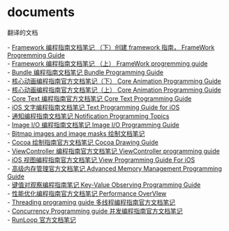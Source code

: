 # documents
翻译的文档

\- [Framework 编程指南文档笔记 （下）创建 framework 指南， FrameWork Progremming Guide](http://www.zhaojianfei.com/archives/716)  
\- [Framework 编程指南文档笔记 （上） FrameWork progremming guide](http://www.zhaojianfei.com/archives/713)  
\- [Bundle 编程指南文档笔记 Bundle Programming Guide](http://www.zhaojianfei.com/archives/710)  
\- [核心动画编程指南官方文档笔记（下） Core Animation Programming Guide](http://www.zhaojianfei.com/archives/704)  
\- [核心动画编程指南官方文档笔记（上） Core Animation Programming Guide](http://www.zhaojianfei.com/archives/683)  
\- [Core Text 编程指南官方文档笔记 Core Text Programming Guide](http://www.zhaojianfei.com/archives/678)  
\- [iOS 文字编程指南文档笔记 Text Programming Guide for iOS](http://www.zhaojianfei.com/archives/668)  
\- [通知编程指南文档笔记 Notification Programming Topics](http://www.zhaojianfei.com/archives/664)  
\- [Image I/O 编程指南文档笔记 Image I/O Programming Guide](http://www.zhaojianfei.com/archives/662)  
\- [Bitmap images and image masks 绘制文档笔记](http://www.zhaojianfei.com/archives/658)  
\- [Cocoa 绘制指南官方文档笔记 Cocoa Drawing Guide](http://www.zhaojianfei.com/archives/650)  
\- [ViewController 编程指南官方文档笔记 ViewController programming guide](http://www.zhaojianfei.com/archives/646)  
\- [iOS 视图编程指南官方文档笔记 View Programming Guide For iOS](http://www.zhaojianfei.com/archives/641)  
\- [高级内存管理官方文档笔记 Advanced Memory Management Programming Guide](http://www.zhaojianfei.com/archives/636)  
\- [键值对观察编程指南笔记 Key-Value Observing Programming Guide](http://www.zhaojianfei.com/archives/633)  
\- [性能优化编程指南官方文档笔记 Performance OverVIew](http://www.zhaojianfei.com/archives/629)  
\- [Threading programing guide 多线程编程指南官方文档笔记](http://www.zhaojianfei.com/archives/621)  
\- [Concurrency Programming guide 并发编程指南官方文档笔记](http://www.zhaojianfei.com/archives/619)  
\- [RunLoop 官方文档笔记](http://www.zhaojianfei.com/archives/617)
